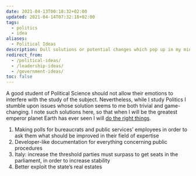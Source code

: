 ```yaml
---
date: 2021-04-13T00:18:32+02:00
updated: 2021-04-14T07:32:18+02:00
tags:
  - politics
  - idea
aliases:
  - Political Ideas
description: Dull solutions or potential changes which pop up in my mind while I study Politics.
redirect_from:
  - /political-ideas/
  - /leadership-ideas/
  - /government-ideas/
toc: false
---
```

A good student of Political Science should not allow their emotions to interfere with the study of the subject. Nevertheless, while I study Politics I stumble upon issues whose solution seems to me both trivial and game-changing. I note such solutions here, so that when I will be the greatest emperor planet Earth has ever seen I will [do the right things](https://en.wikipedia.org/wiki/Do_the_Right_Thing 'Do The Right Thing on Wikipedia').

1. Making polls for bureaucrats and public services’ employees in order to ask them what should be improved in their field of expertise
2. Developer-like documentation for everything concerning public procedures
3. Italy: increase the threshold parties must surpass to get seats in the parliament, in order to increase stability
4. Better exploit the state’s real estates
